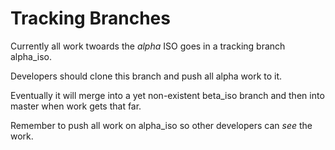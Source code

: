 
# Tracking Branches

Currently all work twoards the *alpha* ISO goes in a tracking branch alpha_iso.

Developers should clone this branch and push all alpha work to it.

Eventually it will merge into a yet non-existent beta_iso branch and then into 
master when work gets that far.

Remember to push all work on alpha_iso so other developers can *see* the work.




